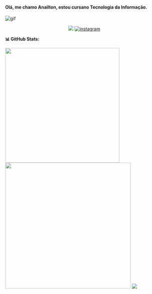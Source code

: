 #### <h4> **Olá, me chamo Anailton, estou cursano Tecnologia da Informação.** <h4>

![gif](https://miro.medium.com/v2/resize:fit:1358/0*eIhVp0KXrXSSHORN.gif)


<div align="center">

 <a href= "mailto:anailton.af.af@gmail.com"><img src="https://img.shields.io/badge/Gmail-D14836?style=for-the-badge&logo=gmail&logoColor=white" target="_blank"></a>
[![instagram](https://img.shields.io/badge/Instagram-E4405F?style=for-the-badge&logo=instagram&logoColor=white)](https://www.instagram.com/anailtonf/)
</div>








<div align="center>

###### **📊 GitHub Stats:**
<img src="https://github-readme-stats-wheat-two-53.vercel.app/api?username=NordestGames&theme=neon&hide_border=false&include_all_commits=false&count_private=false"  width="364px" />                    <img src="https://github-readme-streak-stats.herokuapp.com/?user=NordestGames&theme=neon&hide_border=false"  width="400px" />
![](https://github-readme-stats-wheat-two-53.vercel.app/api/top-langs/?username=NordestGames&theme=neon&hide_border=false&include_all_commits=false&count_private=false&layout=compact)

<div>
